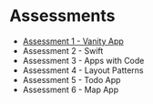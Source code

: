 # Assessments

* [Assessment 1 - Vanity App](https://github.com/ga-students/MOB-NYC-4/tree/master/Assessments/Assessment%201)
* Assessment 2 - Swift
* Assessment 3 - Apps with Code
* Assessment 4 - Layout Patterns
* Assessment 5 - Todo App
* Assessment 6 - Map App
